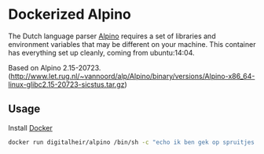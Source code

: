 # Dockerized Alpino

The Dutch language parser [Alpino](www.let.rug.nl/vannoord/alp/Alpino) requires a set of libraries and environment variables that may be different on your machine. This container has everything set up cleanly, coming from ubuntu:14:04.

Based on Alpino 2.15-20723. (http://www.let.rug.nl/~vannoord/alp/Alpino/binary/versions/Alpino-x86_64-linux-glibc2.15-20723-sicstus.tar.gz)

## Usage
Install [Docker](https://www.docker.com/)

```sh
docker run digitalheir/alpino /bin/sh -c "echo ik ben gek op spruitjes | Alpino -parse"
```

